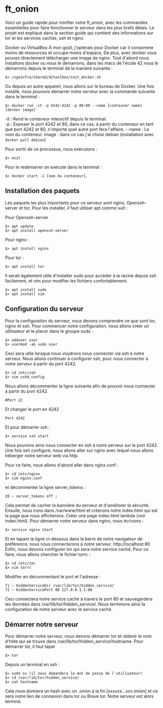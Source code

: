 # ft_onion

Voici un guide rapide pour minifier votre ft_onion, avec les commandes essentielles pour faire fonctionner le serveur dans les plus brefs délais.
Le projet est expliqué dans la section guide qui contient des informations sur tor et les services cachés, ssh et nginx. 

Docker ou VirtualBox 
À mon goût, j'opterais pour Docker car il consomme moins de ressources et occupe moins d'espace, 
De plus, avec docker vous pouvez directement télécharger une image de nginx. 
Tout d'abord nous installons docker ou nous le démarrons, dans les macs de l'école 42 nous le démarrons depuis le terminal de la manière suivante : 
```
$> /sgoinfre/shared/42toolbox/init_docker.sh 
```
Ou depuis un autre appareil, nous allons sur le bureau de Docker. 
Une fois installé, nous pouvons démarrer notre serveur avec la commande suivante dans le terminal :
```
$> docker run -it -p 4242:4242 -p 80:80 --name [container name] [docker image]
```
-it : Rend le conteneur interactif depuis le terminal.  
-p : Exposer le port 4242 et 80, dans ce cas, à partir du conteneur en tant que port 4242 et 80, n'importe quel autre port fera l'affaire. 
--name : Le nom du conteneur. 
image : dans ce cas j'ai choisi debian (installation avec ```docker pull debian```)

Pour sortir de ce processus, nous exécutons :
```
$> exit
```
Pour le redémarrer on exécute dans le terminal : 
```
$> docker start -i [nom du conteneur]. 
```

## Installation des paquets 

Les paquets les plus importants pour ce serveur sont nginx, Openssh-server et tor, 
Pour les installer, il faut utiliser apt comme suit :

Pour Openssh-server 
```
$> apt update
$> apt install openssh-server 
```
Pour nginx :
```
$> apt install nginx 
```
Pour tor :
```
$> apt install tor 
```
Il serait également utile d'installer sudo pour accéder à la racine depuis ssh facilement, et vim pour modifier les fichiers confortablement. 
```
$> apt install sudo 
$> apt install vim 
```

## Configuration du serveur

Pour la configuration du serveur, nous devons comprendre ce que sont tor, nginx et ssh. 
Pour commencer notre configuration, nous allons créer un utilisateur et le placer dans le groupe sudo : 
```
$> adduser user
$> usermod -aG sudo user
```
Ceci sera utile lorsque nous voudrons nous connecter via ssh à notre serveur. 
Nous allons continuer à configurer ssh, pour nous connecter à notre serveur à partir du port 4242. 
```
$> cd /etc/ssh 
$> vim sshd_config 
```
Nous allons décommenter la ligne suivante afin de pouvoir nous connecter à partir du port 4242. 
```
#Port 22
```
Et changer le port en 4242 
```
Port 4242 
```
Et pour démarrer ssh : 
```
$> service ssh start 
```
Nous pouvons ainsi nous connecter en ssh à notre serveur sur le port 4242. 
Une fois ssh configuré, nous allons aller sur nginx avec lequel nous allons héberger notre serveur web via http.

Pour ce faire, nous allons d'abord aller dans nginx.conf : 
```
$> cd /etc/nginx 
$> vim nginx.conf 
```
et décommenter la ligne server_tokens :
```
20 ~ server_tokens off ;
```
Cela permet de cacher la bannière du serveur et d'améliorer la sécurité. 
Ensuite, nous irons dans /var/www/html et créerons notre index.html qui est la page que nous afficherons.
Créer une page index.html lambda (voir index.html).
Pour démarrer notre serveur dans nginx, nous écrivons :
```
$> service nginx start 
```
Et en tapant la ligne ci-dessous dans la barre de notre navigateur de préférence, nous nous connecterons à notre serveur. 
http://localhost:80 
Enfin, nous devons configurer tor qui sera notre service caché, 
Pour ce faire, nous allons chercher le fichier torrc :
```
$> cd /etc/tor 
$> vim torrc 
```
Modifier en décommentant le port et l'adresse :
```
71 ~ HiddenServiceDir /var/lib/tor/hidden_service/ 
72 ~ HiddenServicePort 80 127.0.0.1.1:80 
```
Ceci connectera notre service caché à travers le port 80 et sauvegardera les données dans /var/lib/tor/hidden_service/. 
Nous terminons ainsi la configuration de notre serveur avec le service caché. 

## Démarrer notre serveur 

Pour démarrer notre serveur, nous devons démarrer tor et obtenir le nom d'hôte qui se trouve dans /var/lib/tor/hidden_service/hostname. 
Pour démarrer tor, il faut taper 
```
$> tor  
```
Depuis un terminal en ssh : 
```
$> sudo su (il nous demandera le mot de passe de l'utilisateur) 
$> cd /var/lib/tor/hidden_service/ 
$> cat hostname 
```
Cela nous donnera un hash avec un .onion à la fin [xxxxxx...xxx.onion] et ce sera notre lien de connexion dans tor ou Brave tor. 
Notre serveur est alors terminé.
